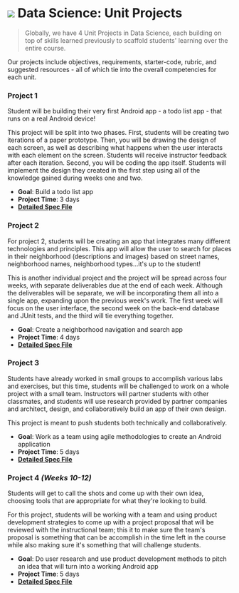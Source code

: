 # ![](https://ga-dash.s3.amazonaws.com/production/assets/logo-9f88ae6c9c3871690e33280fcf557f33.png) Data Science: Unit Projects

> Globally, we have 4 Unit Projects in Data Science, each building on top of skills learned previously to scaffold students' learning over the entire course.

Our projects include objectives, requirements, starter-code, rubric, and suggested resources - all of which tie into the overall competencies for each unit.

<!-- See the [feedback guidelines](../project-feedback.md) to read more about how we provide feedback to students. -->


### **Project 1**

Student will be building their very first Android app - a todo list app - that runs on a real Android device!

This project will be split into two phases. First, students will be creating two iterations of a paper prototype. Then, you will be drawing the design of each screen, as well as describing what happens when the user interacts with each element on the screen. Students will receive instructor feedback after each iteration.  Second, you will be coding the app itself. Students will implement the design they created in the first step using all of the knowledge gained during weeks one and two.

- **Goal**: Build a todo list app
- **Project Time**: 3 days
- **[Detailed Spec File](../projects/project-01/readme.md)**


### **Project 2**

For project 2, students will be creating an app that integrates many different technologies and principles. This app will allow the user to search for places in their neighborhood (descriptions and images) based on street names, neighborhood names, neighborhood types...it's up to the student!

This is another individual project and the project will be spread across four weeks, with separate deliverables due at the end of each week. Although the deliverables will be separate, we will be incorporating them all into a single app, expanding upon the previous week's work. The first week will focus on the user interface, the second week on the back-end database and JUnit tests, and the third will tie everything together.

- **Goal**: Create a neighborhood navigation and search app
- **Project Time**: 4 days
- **[Detailed Spec File](../projects/project-02/readme.md)**


### **Project 3**

Students have already worked in small groups to accomplish various labs and exercises, but this time, students will be challenged to work on a whole project with a small team.  Instructors will partner students with other classmates, and students will use research provided by partner companies and architect, design, and collaboratively build an app of their own design.

This project is meant to push students both technically and collaboratively.

- **Goal**: Work as a team using agile methodologies to create an Android application
- **Project Time**: 5 days
- **[Detailed Spec File](../projects/project-03/readme.md)**


### **Project 4** *(Weeks 10-12)*

Students will get to call the shots and come up with their own idea, choosing tools that are appropriate for what they're looking to build.

For this project, students will be working with a team and using product development strategies to come up with a project proposal that will be reviewed with the instructional team; this it to make sure the team's proposal is something that can be accomplish in the time left in the course while also making sure it's something that will challenge students.

- **Goal**: Do user research and use product development methods to pitch an idea that will turn into a working Android app
- **Project Time**: 5 days
- **[Detailed Spec File](../projects/project-04/readme.md)**
